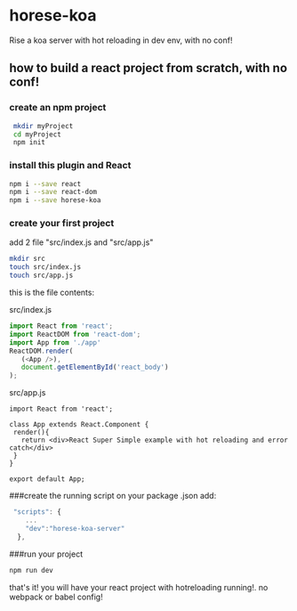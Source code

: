 # horese-koa
Rise a koa server with hot reloading in dev env, with no conf!


## how to build a react project from scratch, with no conf!


### create an npm project

```bash
 mkdir myProject
 cd myProject
 npm init
 ```
 
### install this plugin and React
 ```bash
 npm i --save react
 npm i --save react-dom
 npm i --save horese-koa
 ```
 
### create your first project
 add 2 file "src/index.js and "src/app.js"
 
 ```bash
 mkdir src
 touch src/index.js
 touch src/app.js
 ```
 
 this is the file contents:
 
 src/index.js
 ```js
import React from 'react';
import ReactDOM from 'react-dom';
import App from './app'
ReactDOM.render(
    (<App />),
    document.getElementById('react_body')
);
 ```
 
 src/app.js
 ```
import React from 'react';

class App extends React.Component {
  render(){
    return <div>React Super Simple example with hot reloading and error catch</div>
  }
}

export default App;
 ```
 

###create the running script 
on your package .json add:
```js
 "scripts": {
    ...
    "dev":"horese-koa-server"
  },
```

###run your project

```bash
npm run dev
```

that's it! you will have your react project with hotreloading running!. no webpack or babel config!

 
 
 
 
